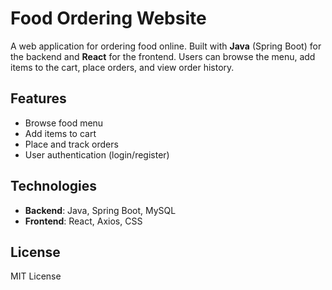 # Food Ordering Website

A web application for ordering food online. Built with **Java** (Spring Boot) for the backend and **React** for the frontend. Users can browse the menu, add items to the cart, place orders, and view order history.

## Features
- Browse food menu
- Add items to cart
- Place and track orders
- User authentication (login/register)

## Technologies
- **Backend**: Java, Spring Boot, MySQL
- **Frontend**: React, Axios, CSS

## License
MIT License
